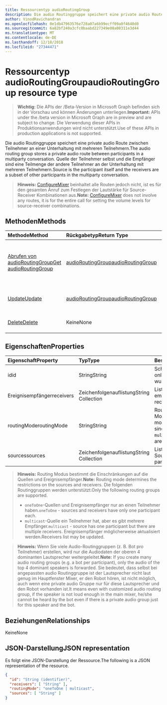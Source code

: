 ```yaml
---
title: Ressourcentyp audioRoutingGroup
description: Die audio Routinggruppe speichert eine private audio Route zwischen Teilnehmer an einer Unterhaltung mit mehreren Teilnehmern. Quelle der Teilnehmer selbst und die Empfänger sind eine Teilmenge der andere Teilnehmer an der Unterhaltung mit mehreren Teilnehmern.
author: VinodRavichandran
ms.openlocfilehash: 0e1db47963576e728a07a6b99ecff09a0f4640d0
ms.sourcegitcommit: 6a82bf240a3cfc0baabd227349e08a08311e3d44
ms.translationtype: MT
ms.contentlocale: de-DE
ms.lasthandoff: 12/18/2018
ms.locfileid: "27344471"
---
```

# <a name="audioroutinggroup-resource-type"></a><span data-ttu-id="b9c1c-104">Ressourcentyp audioRoutingGroup</span><span class="sxs-lookup"><span data-stu-id="b9c1c-104">audioRoutingGroup resource type</span></span>

> <span data-ttu-id="b9c1c-105">**Wichtig:** Die APIs der /Beta-Version in Microsoft Graph befinden sich in der Vorschau und können Änderungen unterliegen.</span><span class="sxs-lookup"><span data-stu-id="b9c1c-105">**Important:** APIs under the /beta version in Microsoft Graph are in preview and are subject to change.</span></span> <span data-ttu-id="b9c1c-106">Die Verwendung dieser APIs in Produktionsanwendungen wird nicht unterstützt.</span><span class="sxs-lookup"><span data-stu-id="b9c1c-106">Use of these APIs in production applications is not supported.</span></span>

<span data-ttu-id="b9c1c-107">Die audio Routinggruppe speichert eine private audio Route zwischen Teilnehmer an einer Unterhaltung mit mehreren Teilnehmern.</span><span class="sxs-lookup"><span data-stu-id="b9c1c-107">The audio routing group stores a private audio route between participants in a multiparty conversation.</span></span> <span data-ttu-id="b9c1c-108">Quelle der Teilnehmer selbst und die Empfänger sind eine Teilmenge der andere Teilnehmer an der Unterhaltung mit mehreren Teilnehmern.</span><span class="sxs-lookup"><span data-stu-id="b9c1c-108">Source is the participant itself and the receivers are a subset of other participants in the multiparty conversation.</span></span>

> <span data-ttu-id="b9c1c-109">**Hinweis:** [ConfigureMixer](../api/participant-configuremixer.md) beinhaltet alle Routen jedoch nicht, ist es für den gesamten Anruf zum Festlegen der Lautstärke für Source-Receiver Kombinationen aus.</span><span class="sxs-lookup"><span data-stu-id="b9c1c-109">**Note:** [ConfigureMixer](../api/participant-configuremixer.md) does not involve any routes, it is for the entire call for setting the volume levels for source-receiver combinations.</span></span>

## <a name="methods"></a><span data-ttu-id="b9c1c-110">Methoden</span><span class="sxs-lookup"><span data-stu-id="b9c1c-110">Methods</span></span>

| <span data-ttu-id="b9c1c-111">Methode</span><span class="sxs-lookup"><span data-stu-id="b9c1c-111">Method</span></span>                                                  | <span data-ttu-id="b9c1c-112">Rückgabetyp</span><span class="sxs-lookup"><span data-stu-id="b9c1c-112">Return Type</span></span>                               | <span data-ttu-id="b9c1c-113">Beschreibung</span><span class="sxs-lookup"><span data-stu-id="b9c1c-113">Description</span></span>                                  |
|:--------------------------------------------------------|:------------------------------------------|:---------------------------------------------|
| [<span data-ttu-id="b9c1c-114">Abrufen von audioRoutingGroup</span><span class="sxs-lookup"><span data-stu-id="b9c1c-114">Get audioRoutingGroup</span></span>](../api/audioroutinggroup-get.md)| [<span data-ttu-id="b9c1c-115">audioRoutingGroup</span><span class="sxs-lookup"><span data-stu-id="b9c1c-115">audioRoutingGroup</span></span>](audioroutinggroup.md) | <span data-ttu-id="b9c1c-116">Lesen Sie Eigenschaften und Beziehungen des AudioRoutingGroup-Objekts.</span><span class="sxs-lookup"><span data-stu-id="b9c1c-116">Read properties and relationships of audioRoutingGroup object.</span></span>|
| [<span data-ttu-id="b9c1c-117">Update</span><span class="sxs-lookup"><span data-stu-id="b9c1c-117">Update</span></span>](../api/audioroutinggroup-update.md)            | [<span data-ttu-id="b9c1c-118">audioRoutingGroup</span><span class="sxs-lookup"><span data-stu-id="b9c1c-118">audioRoutingGroup</span></span>](audioroutinggroup.md) | <span data-ttu-id="b9c1c-119">Aktualisieren Sie Ereignisempfänger Liste.</span><span class="sxs-lookup"><span data-stu-id="b9c1c-119">Update receivers list.</span></span>                       |
| [<span data-ttu-id="b9c1c-120">Delete</span><span class="sxs-lookup"><span data-stu-id="b9c1c-120">Delete</span></span>](../api/audioroutinggroup-delete.md)            | <span data-ttu-id="b9c1c-121">Keine</span><span class="sxs-lookup"><span data-stu-id="b9c1c-121">None</span></span>                                      | <span data-ttu-id="b9c1c-122">Löschen der audio Routinggruppe.</span><span class="sxs-lookup"><span data-stu-id="b9c1c-122">Delete the audio routing group.</span></span>              |

## <a name="properties"></a><span data-ttu-id="b9c1c-123">Eigenschaften</span><span class="sxs-lookup"><span data-stu-id="b9c1c-123">Properties</span></span>

| <span data-ttu-id="b9c1c-124">Eigenschaft</span><span class="sxs-lookup"><span data-stu-id="b9c1c-124">Property</span></span>      | <span data-ttu-id="b9c1c-125">Typ</span><span class="sxs-lookup"><span data-stu-id="b9c1c-125">Type</span></span>              | <span data-ttu-id="b9c1c-126">Beschreibung</span><span class="sxs-lookup"><span data-stu-id="b9c1c-126">Description</span></span>                                                          |
| :----------   | :---------------- | :--------------------------------------------------------------------|
| <span data-ttu-id="b9c1c-127">id</span><span class="sxs-lookup"><span data-stu-id="b9c1c-127">id</span></span>            | <span data-ttu-id="b9c1c-128">String</span><span class="sxs-lookup"><span data-stu-id="b9c1c-128">String</span></span>            | <span data-ttu-id="b9c1c-129">Schreibgeschützt.</span><span class="sxs-lookup"><span data-stu-id="b9c1c-129">Read-only.</span></span> <span data-ttu-id="b9c1c-130">Server generiert wurde.</span><span class="sxs-lookup"><span data-stu-id="b9c1c-130">Server generated.</span></span>                                         |
| <span data-ttu-id="b9c1c-131">Ereignisempfänger</span><span class="sxs-lookup"><span data-stu-id="b9c1c-131">receivers</span></span>     | <span data-ttu-id="b9c1c-132">Zeichenfolgenauflistung</span><span class="sxs-lookup"><span data-stu-id="b9c1c-132">String Collection</span></span> | <span data-ttu-id="b9c1c-133">Liste der Teilnehmer Ids empfangen.</span><span class="sxs-lookup"><span data-stu-id="b9c1c-133">List of receiving participant ids.</span></span>                                   |
| <span data-ttu-id="b9c1c-134">routingMode</span><span class="sxs-lookup"><span data-stu-id="b9c1c-134">routingMode</span></span>   | <span data-ttu-id="b9c1c-135">String</span><span class="sxs-lookup"><span data-stu-id="b9c1c-135">String</span></span>            | <span data-ttu-id="b9c1c-136">Routing Group-Modus.</span><span class="sxs-lookup"><span data-stu-id="b9c1c-136">Routing group mode.</span></span>  <span data-ttu-id="b9c1c-137">Mögliche Werte sind: `oneToOne` und `multicast`.</span><span class="sxs-lookup"><span data-stu-id="b9c1c-137">Possible values are: `oneToOne`, `multicast`.</span></span>   |
| <span data-ttu-id="b9c1c-138">sources</span><span class="sxs-lookup"><span data-stu-id="b9c1c-138">sources</span></span>       | <span data-ttu-id="b9c1c-139">Zeichenfolgenauflistung</span><span class="sxs-lookup"><span data-stu-id="b9c1c-139">String Collection</span></span> | <span data-ttu-id="b9c1c-140">Liste der Teilnehmer Source-Ids.</span><span class="sxs-lookup"><span data-stu-id="b9c1c-140">List of source participant ids.</span></span>                                      |

> <span data-ttu-id="b9c1c-141">**Hinweis:** Routing Modus bestimmt die Einschränkungen auf die Quellen und Ereignisempfänger.</span><span class="sxs-lookup"><span data-stu-id="b9c1c-141">**Note:** Routing mode determines the restrictions on the sources and receivers.</span></span> <span data-ttu-id="b9c1c-142">Die folgenden Routinggruppen werden unterstützt.</span><span class="sxs-lookup"><span data-stu-id="b9c1c-142">Only the following routing groups are supported.</span></span>
> - <span data-ttu-id="b9c1c-143">`oneToOne`-Quellen und Ereignisempfänger nur an einen Teilnehmer haben.</span><span class="sxs-lookup"><span data-stu-id="b9c1c-143">`oneToOne` - sources and receivers have only one participant each.</span></span>
> - <span data-ttu-id="b9c1c-144">`multicast`-Quelle ein Teilnehmer hat, aber es gibt mehrere Empfänger.</span><span class="sxs-lookup"><span data-stu-id="b9c1c-144">`multicast` - source has one participant but there are multiple receivers.</span></span> <span data-ttu-id="b9c1c-145">Ereignisempfänger möglicherweise aktualisiert werden.</span><span class="sxs-lookup"><span data-stu-id="b9c1c-145">Receivers list may be updated.</span></span>

> <span data-ttu-id="b9c1c-146">**Hinweis:** Wenn Sie viele Audio-Routinggruppen (z. B. Bot pro Teilnehmer) erstellen, wird nur die Audiodaten der oberen 4 dominanten Lautsprecher weitergeleitet.</span><span class="sxs-lookup"><span data-stu-id="b9c1c-146">**Note:** If you create many audio routing groups (e.g. a bot per participant), only the audio of the top 4 dominant speakers is forwarded.</span></span> <span data-ttu-id="b9c1c-147">Sie bedeutet, dass selbst bei angepassten audio Routinggruppe ist der Lautsprecher nicht laut genug im Hauptfenster Mixer, er den Robot hören, ist nicht möglich, auch wenn eine private audio Gruppe nur für diese Lautsprecher und den Robot vorhanden ist.</span><span class="sxs-lookup"><span data-stu-id="b9c1c-147">It means even with customized audio routing group, if the speaker is not loud enough in the main mixer, he/she cannot be heard by the bot even if there is a private audio group just for this speaker and the bot.</span></span>

## <a name="relationships"></a><span data-ttu-id="b9c1c-148">Beziehungen</span><span class="sxs-lookup"><span data-stu-id="b9c1c-148">Relationships</span></span>
<span data-ttu-id="b9c1c-149">Keine</span><span class="sxs-lookup"><span data-stu-id="b9c1c-149">None</span></span>

## <a name="json-representation"></a><span data-ttu-id="b9c1c-150">JSON-Darstellung</span><span class="sxs-lookup"><span data-stu-id="b9c1c-150">JSON representation</span></span>

<span data-ttu-id="b9c1c-151">Es folgt eine JSON-Darstellung der Ressource.</span><span class="sxs-lookup"><span data-stu-id="b9c1c-151">The following is a JSON representation of the resource.</span></span>

<!-- {
  "blockType": "resource",
  "optionalProperties": [

  ],
  "@odata.type": "microsoft.graph.audioRoutingGroup"
}-->
```json
{
  "id": "String (identifier)",
  "receivers": [ "String" ],
  "routingMode": "oneToOne | multicast",
  "sources": [ "String" ]
}
```
<!-- uuid: 8fcb5dbc-d5aa-4681-8e31-b001d5168d79
2015-10-25 14:57:30 UTC -->
<!-- {
  "type": "#page.annotation",
  "description": "audioRoutingGroup resource",
  "keywords": "",
  "section": "documentation",
  "tocPath": ""
}-->
